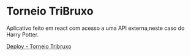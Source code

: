 # Torneio TriBruxo

Aplicativo feito em react com acesso a uma API externa,neste caso do Harry Potter.

<p><a href='https://react-entrega-s1-preparativos-para-o-torneio-tribr-rbressanelli.vercel.app/'>Deploy - Torneio Tribruxo</a></p>
